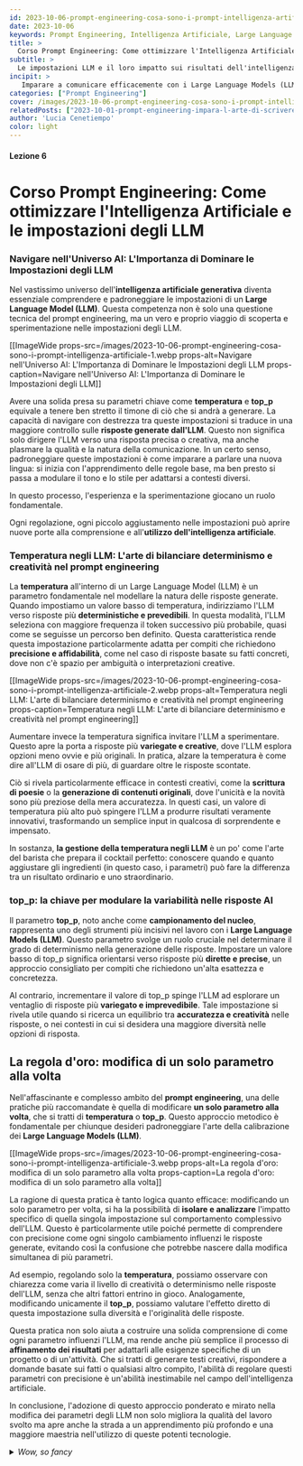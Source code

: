 ```yaml
---
id: 2023-10-06-prompt-engineering-cosa-sono-i-prompt-intelligenza-artificiale
date: 2023-10-06
keywords: Prompt Engineering, Intelligenza Artificiale, Large Language Models, LLM, Temperatura, Top_p
title: > 
  Corso Prompt Engineering: Come ottimizzare l'Intelligenza Artificiale e le impostazioni degli LLM
subtitle: >
  Le impostazioni LLM e il loro impatto sui risultati dell'intelligenza artificiale generativa
incipit: >
   Imparare a comunicare efficacemente con i Large Language Models (LLM) è fondamentale per sfruttare appieno il loro potenziale. In questo contesto, comprendere e impostare correttamente i parametri come la temperatura e top_p è essenziale per imparare le basi del Prompt Engineering.
categories: ["Prompt Engineering"]
cover: /images/2023-10-06-prompt-engineering-cosa-sono-i-prompt-intelligenza-artificiale-cover.webp
relatedPosts: ["2023-10-01-prompt-engineering-impara-l-arte-di-scrivere-prompt-ai", "2023-10-02-prompt-engineering-rivoluzione-modelli-linguistici-ia", "2023-10-03-prompt-engineering-cos-e-intelligenza-artificiale", "2023-10-06-prompt-engineering-cosa-sono-i-prompt-intelligenza-artificiale"]
author: 'Lucia Cenetiempo'
color: light
---
```


#### Lezione 6

# Corso Prompt Engineering: Come ottimizzare l'Intelligenza Artificiale e le impostazioni degli LLM

### **Navigare nell'Universo AI: L'Importanza di Dominare le Impostazioni degli LLM**

Nel vastissimo universo dell'**intelligenza artificiale generativa** diventa essenziale comprendere e padroneggiare le impostazioni di un **Large Language Model (LLM)**. Questa competenza non è solo una questione tecnica del prompt engineering, ma un vero e proprio viaggio di scoperta e sperimentazione nelle impostazioni degli LLM. 

[[ImageWide props-src=/images/2023-10-06-prompt-engineering-cosa-sono-i-prompt-intelligenza-artificiale-1.webp props-alt=Navigare nell'Universo AI: L'Importanza di Dominare le Impostazioni degli LLM props-caption=Navigare nell'Universo AI: L'Importanza di Dominare le Impostazioni degli LLM]]

Avere una solida presa su parametri chiave come **temperatura** e **top_p** equivale a tenere ben stretto il timone di ciò che si andrà a generare. La capacità di navigare con destrezza tra queste impostazioni si traduce in una maggiore controllo sulle **risposte generate dall'LLM**. Questo non significa solo dirigere l'LLM verso una risposta precisa o creativa, ma anche plasmare la qualità e la natura della comunicazione. In un certo senso, padroneggiare queste impostazioni è come imparare a parlare una nuova lingua: si inizia con l'apprendimento delle regole base, ma ben presto si passa a modulare il tono e lo stile per adattarsi a contesti diversi.

In questo processo, l'esperienza e la sperimentazione giocano un ruolo fondamentale. 

Ogni regolazione, ogni piccolo aggiustamento nelle impostazioni può aprire nuove porte alla comprensione e all'**utilizzo dell'intelligenza artificiale**.


### **Temperatura negli LLM: L'arte di bilanciare determinismo e creatività nel prompt engineering**

La **temperatura** all'interno di un Large Language Model (LLM) è un parametro fondamentale nel modellare la natura delle risposte generate. Quando impostiamo un valore basso di temperatura, indirizziamo l'LLM verso risposte più **deterministiche e prevedibili**. In questa modalità, l'LLM seleziona con maggiore frequenza il token successivo più probabile, quasi come se seguisse un percorso ben definito. Questa caratteristica rende questa impostazione particolarmente adatta per compiti che richiedono **precisione e affidabilità**, come nel caso di risposte basate su fatti concreti, dove non c'è spazio per ambiguità o interpretazioni creative.

[[ImageWide props-src=/images/2023-10-06-prompt-engineering-cosa-sono-i-prompt-intelligenza-artificiale-2.webp props-alt=Temperatura negli LLM: L'arte di bilanciare determinismo e creatività nel prompt engineering props-caption=Temperatura negli LLM: L'arte di bilanciare determinismo e creatività nel prompt engineering]]

Aumentare invece la temperatura significa invitare l'LLM a sperimentare. Questo apre la porta a risposte più **variegate e creative**, dove l'LLM esplora opzioni meno ovvie e più originali. In pratica, alzare la temperatura è come dire all'LLM di osare di più, di guardare oltre le risposte scontate. 

Ciò si rivela particolarmente efficace in contesti creativi, come la **scrittura di poesie** o la **generazione di contenuti originali**, dove l'unicità e la novità sono più preziose della mera accuratezza. In questi casi, un valore di temperatura più alto può spingere l'LLM a produrre risultati veramente innovativi, trasformando un semplice input in qualcosa di sorprendente e impensato.

In sostanza, **la gestione della temperatura negli LLM** è un po' come l'arte del barista che prepara il cocktail perfetto: conoscere quando e quanto aggiustare gli ingredienti (in questo caso, i parametri) può fare la differenza tra un risultato ordinario e uno straordinario.

### **top_p: la chiave per modulare la variabilità nelle risposte AI**

Il parametro **top_p**, noto anche come **campionamento del nucleo**, rappresenta uno degli strumenti più incisivi nel lavoro con i **Large Language Models (LLM)**. Questo parametro svolge un ruolo cruciale nel determinare il grado di determinismo nella generazione delle risposte. Impostare un valore basso di top_p significa orientarsi verso risposte più **dirette e precise**, un approccio consigliato per compiti che richiedono un'alta esattezza e concretezza.

Al contrario, incrementare il valore di top_p spinge l'LLM ad esplorare un ventaglio di risposte più **variegato e imprevedibile**. Tale impostazione si rivela utile quando si ricerca un equilibrio tra **accuratezza e creatività** nelle risposte, o nei contesti in cui si desidera una maggiore diversità nelle opzioni di risposta.

## **La regola d'oro: modifica di un solo parametro alla volta**

Nell'affascinante e complesso ambito del **prompt engineering**, una delle pratiche più raccomandate è quella di modificare **un solo parametro alla volta**, che si tratti di **temperatura** o **top_p**. Questo approccio metodico è fondamentale per chiunque desideri padroneggiare l'arte della calibrazione dei **Large Language Models (LLM)**.

[[ImageWide props-src=/images/2023-10-06-prompt-engineering-cosa-sono-i-prompt-intelligenza-artificiale-3.webp props-alt=La regola d'oro: modifica di un solo parametro alla volta props-caption=La regola d'oro: modifica di un solo parametro alla volta]]

La ragione di questa pratica è tanto logica quanto efficace: modificando un solo parametro per volta, si ha la possibilità di **isolare e analizzare** l'impatto specifico di quella singola impostazione sul comportamento complessivo dell'LLM. Questo è particolarmente utile poiché permette di comprendere con precisione come ogni singolo cambiamento influenzi le risposte generate, evitando così la confusione che potrebbe nascere dalla modifica simultanea di più parametri.

Ad esempio, regolando solo la **temperatura**, possiamo osservare con chiarezza come varia il livello di creatività o determinismo nelle risposte dell'LLM, senza che altri fattori entrino in gioco. Analogamente, modificando unicamente il **top_p**, possiamo valutare l'effetto diretto di questa impostazione sulla diversità e l'originalità delle risposte.

Questa pratica non solo aiuta a costruire una solida comprensione di come ogni parametro influenzi l'LLM, ma rende anche più semplice il processo di **affinamento dei risultati** per adattarli alle esigenze specifiche di un progetto o di un'attività. Che si tratti di generare testi creativi, rispondere a domande basate sui fatti o qualsiasi altro compito, l'abilità di regolare questi parametri con precisione è un'abilità inestimabile nel campo dell'intelligenza artificiale.

In conclusione, l'adozione di questo approccio ponderato e mirato nella modifica dei parametri degli LLM non solo migliora la qualità del lavoro svolto ma apre anche la strada a un apprendimento più profondo e una maggiore maestria nell'utilizzo di queste potenti tecnologie.


<details>
  <summary><i>Wow, so fancy</i></summary>
  <b>WOW, SO BOLD</b>
</details>